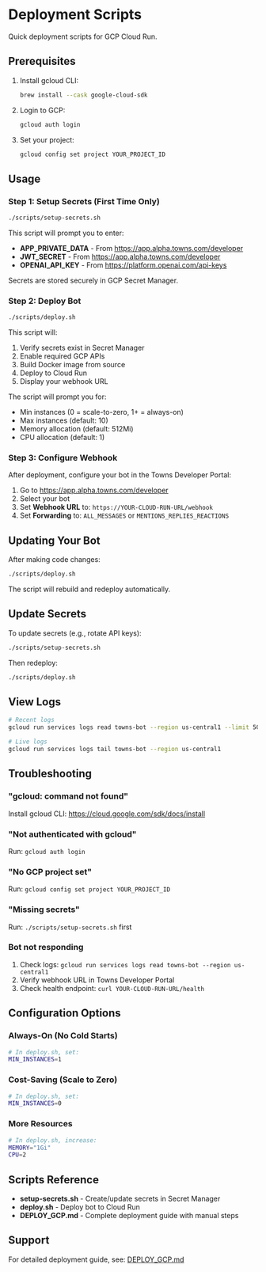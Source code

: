 # Deployment Scripts

Quick deployment scripts for GCP Cloud Run.

## Prerequisites

1. Install gcloud CLI:
   ```bash
   brew install --cask google-cloud-sdk
   ```

2. Login to GCP:
   ```bash
   gcloud auth login
   ```

3. Set your project:
   ```bash
   gcloud config set project YOUR_PROJECT_ID
   ```

## Usage

### Step 1: Setup Secrets (First Time Only)

```bash
./scripts/setup-secrets.sh
```

This script will prompt you to enter:
- **APP_PRIVATE_DATA** - From https://app.alpha.towns.com/developer
- **JWT_SECRET** - From https://app.alpha.towns.com/developer
- **OPENAI_API_KEY** - From https://platform.openai.com/api-keys

Secrets are stored securely in GCP Secret Manager.

### Step 2: Deploy Bot

```bash
./scripts/deploy.sh
```

This script will:
1. Verify secrets exist in Secret Manager
2. Enable required GCP APIs
3. Build Docker image from source
4. Deploy to Cloud Run
5. Display your webhook URL

The script will prompt you for:
- Min instances (0 = scale-to-zero, 1+ = always-on)
- Max instances (default: 10)
- Memory allocation (default: 512Mi)
- CPU allocation (default: 1)

### Step 3: Configure Webhook

After deployment, configure your bot in the Towns Developer Portal:

1. Go to https://app.alpha.towns.com/developer
2. Select your bot
3. Set **Webhook URL** to: `https://YOUR-CLOUD-RUN-URL/webhook`
4. Set **Forwarding** to: `ALL_MESSAGES` or `MENTIONS_REPLIES_REACTIONS`

## Updating Your Bot

After making code changes:

```bash
./scripts/deploy.sh
```

The script will rebuild and redeploy automatically.

## Update Secrets

To update secrets (e.g., rotate API keys):

```bash
./scripts/setup-secrets.sh
```

Then redeploy:

```bash
./scripts/deploy.sh
```

## View Logs

```bash
# Recent logs
gcloud run services logs read towns-bot --region us-central1 --limit 50

# Live logs
gcloud run services logs tail towns-bot --region us-central1
```

## Troubleshooting

### "gcloud: command not found"
Install gcloud CLI: https://cloud.google.com/sdk/docs/install

### "Not authenticated with gcloud"
Run: `gcloud auth login`

### "No GCP project set"
Run: `gcloud config set project YOUR_PROJECT_ID`

### "Missing secrets"
Run: `./scripts/setup-secrets.sh` first

### Bot not responding
1. Check logs: `gcloud run services logs read towns-bot --region us-central1`
2. Verify webhook URL in Towns Developer Portal
3. Check health endpoint: `curl YOUR-CLOUD-RUN-URL/health`

## Configuration Options

### Always-On (No Cold Starts)
```bash
# In deploy.sh, set:
MIN_INSTANCES=1
```

### Cost-Saving (Scale to Zero)
```bash
# In deploy.sh, set:
MIN_INSTANCES=0
```

### More Resources
```bash
# In deploy.sh, increase:
MEMORY="1Gi"
CPU=2
```

## Scripts Reference

- **setup-secrets.sh** - Create/update secrets in Secret Manager
- **deploy.sh** - Deploy bot to Cloud Run
- **DEPLOY_GCP.md** - Complete deployment guide with manual steps

## Support

For detailed deployment guide, see: [DEPLOY_GCP.md](../DEPLOY_GCP.md)
